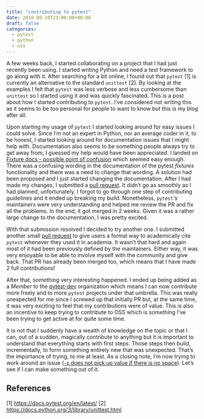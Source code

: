 ```yaml
---
title: "contributing to pytest"
date: 2018-08-16T23:00:00+00:00
draft: false
categories:
  - pytest
  - python
  - oss
---
```


A few weeks back, I started collaborating on a project that I had just recently been using. I started writing Python and need a test framework to go along with it. After searching for a bit online, I found out that `pytest` [1] is currently an alternative to the standard `unittest` [2]. By looking at the examples I felt that `pytest` was less verbose and less cumbersome than `unittest` so I started using it and was quickly fascinated. This is a post about how I started contributing to `pytest`. I’ve considered not writing this as it seems to be too personal for people to want to know but this is my blog after all.

Upon starting my usage of `pytest` I started looking around for easy issues I could solve. Since I’m not an expert in Python, nor an average coder in it, to be honest, I started looking around for documentation issues that I might help with. Documentation also seems to be something people always try to get away from, I guessed my help would have been appreciated. I landed on [Fixture docs - possible point of confusion](https://github.com/pytest-dev/pytest/issues/3592) which seemed easy enough. There was a confusing wording in the documentation of the pytest _fixtures_ functionality and there was a need to change that wording. A solution had been proposed and I just started changing the documentation. After I had made my changes, I submitted a [pull request](https://github.com/pytest-dev/pytest/pull/3642). It didn’t go as smoothly as I had planned, unfortunately. I forgot to go through one step of contributing guidelines and it ended up breaking my build. Nonetheless, `pytest`'s maintainers were very understanding and helped me review the PR and fix all the problems. In the end, it got merged in 2 weeks. Given it was a rather large change to the documentation, I was pretty excited.

With that submission resolved I decided to try another one. I submitted another small [pull request](https://github.com/pytest-dev/pytest/pull/3683) to give users a formal way to academically cite `pytest` whenever they used it in academia. It wasn’t that hard and again most of it had been previously defined by the maintainers. Either way, it was very enjoyable to be able to involve myself with the community and give back. That PR has already been merged too, which means that I have made 2 full contributions!

After that, something very interesting happened. I ended up being added as a _Member_ to the [pytest-dev](https://github.com/pytest-dev) organization which means I can now contribute more freely and to more `pytest` projects under that umbrella. This was really unexpected for me since I screwed up that initially PR but, at the same time, it was very exciting to feel that my contributions were of value. This is also an incentive to keep trying to contribute to OSS which is something I’ve been trying to get active at for quite some time.

It is not that I suddenly have a wealth of knowledge on the topic or that I can, out of a sudden, magically contribute to anything but it is important to understand that everything starts with first steps. Those steps then build, incrementally, to form something entirely new that was unexpected. That’s the importance of trying, to me at least. As a closing note, I’m now trying to work around an issue ([`-p` does not pick up value if there is no space](https://github.com/pytest-dev/pytest/issues/3532)). Let’s see if I can make something out of it.

## References

[1] https://docs.pytest.org/en/latest/
[2] https://docs.python.org/3/library/unittest.html
